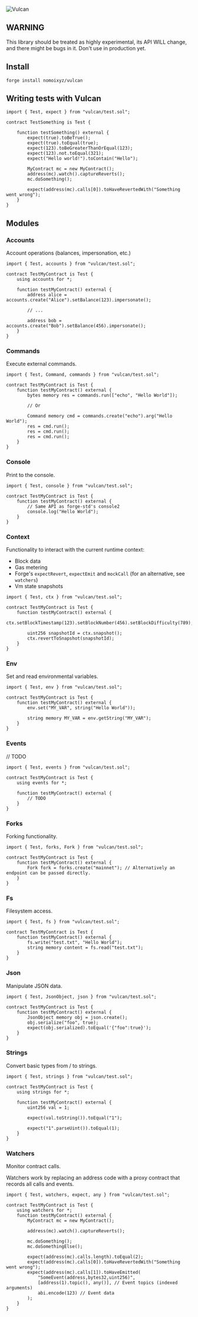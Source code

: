 ![Vulcan](./assets/landscape.png)

## WARNING

This library should be treated as highly experimental, its API WILL change, and there might be bugs in it. Don't use in production yet.

## Install

```
forge install nomoixyz/vulcan
```

## Writing tests with Vulcan

```Solidity
import { Test, expect } from "vulcan/test.sol";

contract TestSomething is Test {

    function testSomething() external {
        expect(true).toBeTrue();
        expect(true).toEqual(true);
        expect(123).toBeGreaterThanOrEqual(123);
        expect(123).not.toEqual(321);
        expect("Hello world!").toContain("Hello");

        MyContract mc = new MyContract();
        address(mc).watch().captureReverts();
        mc.doSomething();

        expect(address(mc).calls[0]).toHaveRevertedWith("Something went wrong");
    }
}
```

## Modules

### Accounts

Account operations (balances, impersonation, etc.)

```Solidity
import { Test, accounts } from "vulcan/test.sol";

contract TestMyContract is Test {
    using accounts for *;

    function testMyContract() external {
        address alice = accounts.create("Alice").setBalance(123).impersonate();

        // ...

        address bob = accounts.create("Bob").setBalance(456).impersonate();
    }
}
```

### Commands

Execute external commands.

```Solidity
import { Test, Command, commands } from "vulcan/test.sol";

contract TestMyContract is Test {
    function testMyContract() external {
        bytes memory res = commands.run(["echo", "Hello World"]);

        // Or

        Command memory cmd = commands.create("echo").arg("Hello World");
        res = cmd.run();
        res = cmd.run();
        res = cmd.run();
    }
}
```

### Console

Print to the console.

```Solidity
import { Test, console } from "vulcan/test.sol";

contract TestMyContract is Test {
    function testMyContract() external {
        // Same API as forge-std's console2
        console.log("Hello World");
    }
}
```

### Context

Functionality to interact with the current runtime context:
- Block data
- Gas metering
- Forge's `expectRevert`, `expectEmit` and `mockCall` (for an alternative, see `watchers`)
- Vm state snapshots

```Solidity
import { Test, ctx } from "vulcan/test.sol";

contract TestMyContract is Test {
    function testMyContract() external {
        ctx.setBlockTimestamp(123).setBlockNumber(456).setBlockDifficulty(789);

        uint256 snapshotId = ctx.snapshot();
        ctx.revertToSnapshot(snapshotId);
    }
}
```

### Env

Set and read environmental variables.

```Solidity
import { Test, env } from "vulcan/test.sol";

contract TestMyContract is Test {
    function testMyContract() external {
        env.set("MY_VAR", string("Hello World"));

        string memory MY_VAR = env.getString("MY_VAR");
    }
}
```

### Events

// TODO

```Solidity
import { Test, events } from "vulcan/test.sol";

contract TestMyContract is Test {
    using events for *;

    function testMyContract() external {
        // TODO
    }
}
```

### Forks

Forking functionality.

```Solidity
import { Test, forks, Fork } from "vulcan/test.sol";

contract TestMyContract is Test {
    function testMyContract() external {
        Fork fork = forks.create("mainnet"); // Alternatively an endpoint can be passed directly.
    }
}
```

### Fs

Filesystem access.

```Solidity
import { Test, fs } from "vulcan/test.sol";

contract TestMyContract is Test {
    function testMyContract() external {
        fs.write("test.txt", "Hello World");
        string memory content = fs.read("test.txt");
    }
}
```

### Json

Manipulate JSON data.

```Solidity
import { Test, JsonObject, json } from "vulcan/test.sol";

contract TestMyContract is Test {
    function testMyContract() external {
        JsonObject memory obj = json.create();
        obj.serialize("foo", true);
        expect(obj.serialized).toEqual('{"foo":true}');
    }
}
```

### Strings

Convert basic types from / to strings.

```Solidity
import { Test, strings } from "vulcan/test.sol";

contract TestMyContract is Test {
    using strings for *;

    function testMyContract() external {
        uint256 val = 1;

        expect(val.toString()).toEqual("1");

        expect("1".parseUint()).toEqual(1);
    }
}
```

### Watchers

Monitor contract calls.

Watchers work by replacing an address code with a proxy contract that records all calls and events.

```Solidity
import { Test, watchers, expect, any } from "vulcan/test.sol";

contract TestMyContract is Test {
    using watchers for *;
    function testMyContract() external {
        MyContract mc = new MyContract();

        address(mc).watch().captureReverts();

        mc.doSomething();
        mc.doSomethingElse();

        expect(address(mc).calls.length).toEqual(2);
        expect(address(mc).calls[0]).toHaveRevertedWith("Something went wrong");
        expect(address(mc).calls[1]).toHaveEmitted(
            "SomeEvent(address,bytes32,uint256)",
            [address(1).topic(), any()], // Event topics (indexed arguments)
            abi.encode(123) // Event data
        );
    }
}
```
